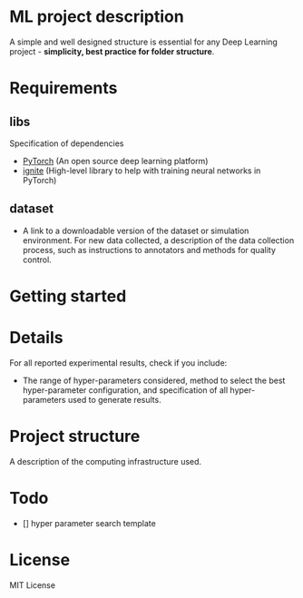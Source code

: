 # ML project description
A simple and well designed structure is essential for any Deep Learning project - **simplicity, best practice for folder structure**. 



# Requirements
## libs
Specification of dependencies
- [PyTorch](https://pytorch.org/) (An open source deep learning platform) 
- [ignite](https://github.com/pytorch/ignite) (High-level library to help with training neural networks in PyTorch)
## dataset
- A link to a downloadable version of the dataset or simulation environment. For new data collected, a description of the data collection process, such as instructions to annotators and methods for quality control.

# Getting started

# Details
For all reported experimental results, check if you include:
- The range of hyper-parameters considered, method to select the best hyper-parameter configuration, and specification of all hyper-parameters used to generate results.

# Project structure
A description of the computing infrastructure used.

# Todo
- [] hyper parameter search template

# License
MIT License

